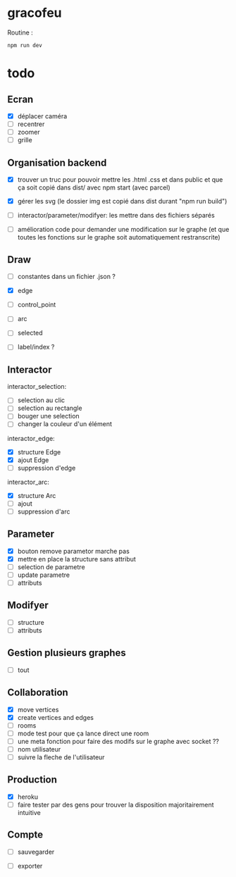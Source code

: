 # gracofeu

Routine :

```
npm run dev
```

# todo

## Ecran

- [X] déplacer caméra
- [ ] recentrer
- [ ] zoomer
- [ ] grille

## Organisation backend

- [X] trouver un truc pour pouvoir mettre les .html .css et dans public et que ça soit copié dans dist/ avec npm start (avec parcel)
- [X] gérer les svg (le dossier img est copié dans dist durant "npm run build")
- [ ] interactor/parameter/modifyer: les mettre dans des fichiers séparés
- [ ] amélioration code pour demander une modification sur le graphe (et que toutes les fonctions sur le graphe soit automatiquement restranscrite)


## Draw

- [ ] constantes dans un fichier .json ?
- [x] edge
- [ ] control_point
- [ ] arc
- [ ] selected
- [ ] label/index ?


## Interactor

interactor_selection:
- [ ] selection au clic
- [ ] selection au rectangle
- [ ] bouger une selection
- [ ] changer la couleur d'un élément

interactor_edge:
- [X] structure Edge
- [X] ajout Edge
- [ ] suppression d'edge

interactor_arc:
- [X] structure Arc
- [ ] ajout
- [ ] suppression d'arc

## Parameter

- [X] bouton remove parametor marche pas
- [X] mettre en place la structure sans attribut
- [ ] selection de parametre
- [ ] update parametre
- [ ] attributs

## Modifyer

- [ ] structure
- [ ] attributs

## Gestion plusieurs graphes

- [ ] tout

## Collaboration

- [X] move vertices
- [X] create vertices and edges
- [ ] rooms
- [ ] mode test pour que ça lance direct une room
- [ ] une meta fonction pour faire des modifs sur le graphe avec socket ??
- [ ] nom utilisateur
- [ ] suivre la fleche de l'utilisateur

## Production

- [X] heroku
- [ ] faire tester par des gens pour trouver la disposition majoritairement intuitive

## Compte


- [ ] sauvegarder
- [ ] exporter

